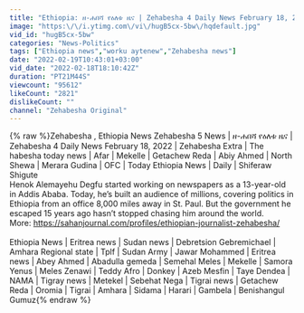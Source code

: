 ```yaml
---
title: "Ethiopia: ዘ-ሐበሻ የዕለቱ ዜና | Zehabesha 4 Daily News February 18, 2022"
image: "https:\/\/i.ytimg.com\/vi\/hugB5cx-5bw\/hqdefault.jpg"
vid_id: "hugB5cx-5bw"
categories: "News-Politics"
tags: ["Ethiopia news","worku aytenew","Zehabesha news"]
date: "2022-02-19T10:43:01+03:00"
vid_date: "2022-02-18T18:10:42Z"
duration: "PT21M44S"
viewcount: "95612"
likeCount: "2821"
dislikeCount: ""
channel: "Zehabesha Original"
---
```

{% raw %}Zehabesha , Ethiopia News  Zehabesha 5 News | ዘ-ሐበሻ የዕለቱ ዜና | Zehabesha 4 Daily News February 18, 2022 | Zehabesha Extra | The habesha today news | Afar | Mekelle |  Getachew Reda | Abiy Ahmed | North Shewa | Merara Gudina | OFC | Today Ethiopia News | Daily  | Shiferaw Shigute<br />Henok Alemayehu Degfu started working on newspapers as a 13-year-old in Addis Ababa. Today, he’s built an audience of millions, covering politics in Ethiopia from an office 8,000 miles away in St. Paul. But the government he escaped 15 years ago hasn’t stopped chasing him around the world.<br />More: <a rel="nofollow" target="blank" href="https://sahanjournal.com/profiles/ethiopian-journalist-zehabesha/">https://sahanjournal.com/profiles/ethiopian-journalist-zehabesha/</a><br /><br />Ethiopia News | Eritrea news |  Sudan news |  Debretsion Gebremichael |  Amhara Regional state |  Tplf |  Sudan Army |  Jawar Mohammed | Eritrea news | Abey Ahmed | Abadulla gemeda |  Semehal Meles |  Mekelle  |  Samora Yenus | Meles Zenawi | Teddy Afro | Donkey |  Azeb Mesfin | Taye Dendea | NAMA | Tigray news | Metekel | Sebehat Nega | Tigrai news | Getachew Reda | Oromia | Tigrai | Amhara | Sidama | Harari | Gambela | Benishangul Gumuz{% endraw %}
